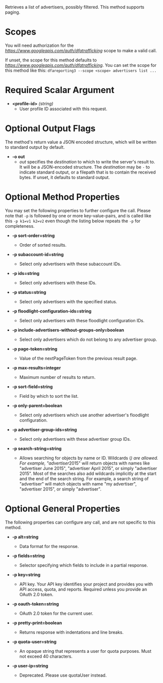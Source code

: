Retrieves a list of advertisers, possibly filtered. This method supports paging.
# Scopes

You will need authorization for the *https://www.googleapis.com/auth/dfatrafficking* scope to make a valid call.

If unset, the scope for this method defaults to *https://www.googleapis.com/auth/dfatrafficking*.
You can set the scope for this method like this: `dfareporting3 --scope <scope> advertisers list ...`
# Required Scalar Argument
* **&lt;profile-id&gt;** *(string)*
    - User profile ID associated with this request.

# Optional Output Flags

The method's return value a JSON encoded structure, which will be written to standard output by default.

* **-o out**
    - *out* specifies the *destination* to which to write the server's result to.
      It will be a JSON-encoded structure.
      The *destination* may be `-` to indicate standard output, or a filepath that is to contain the received bytes.
      If unset, it defaults to standard output.
# Optional Method Properties

You may set the following properties to further configure the call. Please note that `-p` is followed by one 
or more key-value-pairs, and is called like this `-p k1=v1 k2=v2` even though the listing below repeats the
`-p` for completeness.

* **-p sort-order=string**
    - Order of sorted results.

* **-p subaccount-id=string**
    - Select only advertisers with these subaccount IDs.

* **-p ids=string**
    - Select only advertisers with these IDs.

* **-p status=string**
    - Select only advertisers with the specified status.

* **-p floodlight-configuration-ids=string**
    - Select only advertisers with these floodlight configuration IDs.

* **-p include-advertisers-without-groups-only=boolean**
    - Select only advertisers which do not belong to any advertiser group.

* **-p page-token=string**
    - Value of the nextPageToken from the previous result page.

* **-p max-results=integer**
    - Maximum number of results to return.

* **-p sort-field=string**
    - Field by which to sort the list.

* **-p only-parent=boolean**
    - Select only advertisers which use another advertiser&#39;s floodlight configuration.

* **-p advertiser-group-ids=string**
    - Select only advertisers with these advertiser group IDs.

* **-p search-string=string**
    - Allows searching for objects by name or ID. Wildcards (*) are allowed. For example, &#34;advertiser*2015&#34; will return objects with names like &#34;advertiser June 2015&#34;, &#34;advertiser April 2015&#34;, or simply &#34;advertiser 2015&#34;. Most of the searches also add wildcards implicitly at the start and the end of the search string. For example, a search string of &#34;advertiser&#34; will match objects with name &#34;my advertiser&#34;, &#34;advertiser 2015&#34;, or simply &#34;advertiser&#34;.

# Optional General Properties

The following properties can configure any call, and are not specific to this method.

* **-p alt=string**
    - Data format for the response.

* **-p fields=string**
    - Selector specifying which fields to include in a partial response.

* **-p key=string**
    - API key. Your API key identifies your project and provides you with API access, quota, and reports. Required unless you provide an OAuth 2.0 token.

* **-p oauth-token=string**
    - OAuth 2.0 token for the current user.

* **-p pretty-print=boolean**
    - Returns response with indentations and line breaks.

* **-p quota-user=string**
    - An opaque string that represents a user for quota purposes. Must not exceed 40 characters.

* **-p user-ip=string**
    - Deprecated. Please use quotaUser instead.
